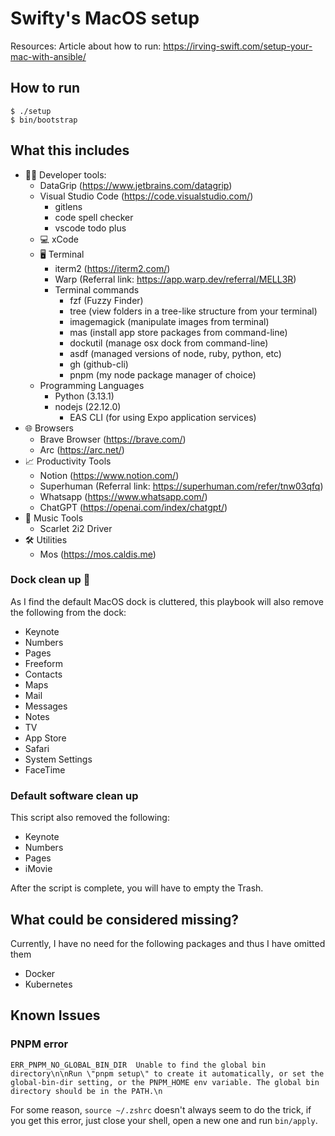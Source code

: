 # Swifty's MacOS setup

Resources:
Article about how to run: https://irving-swift.com/setup-your-mac-with-ansible/

## How to run

```
$ ./setup
$ bin/bootstrap
```

## What this includes

 - 👨‍💻 Developer tools:
   - DataGrip (https://www.jetbrains.com/datagrip)
   - Visual Studio Code (https://code.visualstudio.com/)
     - gitlens
     - code spell checker
     - vscode todo plus
   - 💻 xCode
   - 🖥️ Terminal
     - iterm2 (https://iterm2.com/)  
     - Warp (Referral link: https://app.warp.dev/referral/MELL3R)
     - Terminal commands
       - fzf (Fuzzy Finder)
       - tree (view folders in a tree-like structure from your terminal)
       - imagemagick (manipulate images from terminal)
       - mas (install app store packages from command-line)
       - dockutil (manage osx dock from command-line)
       - asdf (managed versions of node, ruby, python, etc)
       - gh (github-cli)
       - pnpm (my node package manager of choice)
   - Programming Languages
     - Python (3.13.1)
     - nodejs (22.12.0)
       - EAS CLI (for using Expo application services)
 - 🌐 Browsers
   - Brave Browser (https://brave.com/)
   - Arc (https://arc.net/)
 - 📈 Productivity Tools
   - Notion (https://www.notion.com/)
   - Superhuman (Referral link: https://superhuman.com/refer/tnw03qfq)
   - Whatsapp (https://www.whatsapp.com/)
   - ChatGPT (https://openai.com/index/chatgpt/)
 - 🎼 Music Tools
   - Scarlet 2i2 Driver
 - 🛠️ Utilities
   - Mos (https://mos.caldis.me)
 
### Dock clean up 🧹

As I find the default MacOS dock is cluttered, this playbook will also remove the following from the dock:
- Keynote
- Numbers
- Pages
- Freeform
- Contacts
- Maps
- Mail
- Messages
- Notes
- TV
- App Store
- Safari
- System Settings
- FaceTime

### Default software clean up

This script also removed the following:
- Keynote
- Numbers
- Pages
- iMovie

After the script is complete, you will have to empty the Trash.
 
## What could be considered missing?

Currently, I have no need for the following packages and thus I have omitted them

- Docker
- Kubernetes

## Known Issues

### PNPM error

```
ERR_PNPM_NO_GLOBAL_BIN_DIR  Unable to find the global bin directory\n\nRun \"pnpm setup\" to create it automatically, or set the global-bin-dir setting, or the PNPM_HOME env variable. The global bin directory should be in the PATH.\n
```

For some reason, `source ~/.zshrc` doesn't always seem to do the trick, if you get this error, just close your shell, open a new one and run `bin/apply`. 